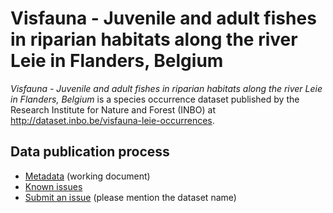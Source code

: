 # Visfauna - Juvenile and adult fishes in riparian habitats along the river Leie in Flanders, Belgium

*Visfauna - Juvenile and adult fishes in riparian habitats along the river Leie in Flanders, Belgium* is a species occurrence dataset published by the Research Institute for Nature and Forest (INBO) at <http://dataset.inbo.be/visfauna-leie-occurrences>.

## Data publication process

* [Metadata](metadata.md) (working document)
* [Known issues](https://github.com/LifeWatchINBO/data-publication/labels/visfauna-leie-occurrences)
* [Submit an issue](https://github.com/LifeWatchINBO/data-publication/issues/new) (please mention the dataset name)
